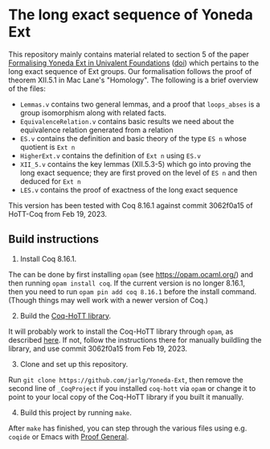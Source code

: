 # The long exact sequence of Yoneda Ext

This repository mainly contains material related to section 5 of the paper [Formalising Yoneda Ext in Univalent Foundations](https://arxiv.org/abs/2302.12678) ([doi](https://drops.dagstuhl.de/opus/volltexte/2023/18391/)) which pertains to the long exact sequence of Ext groups.
Our formalisation follows the proof of theorem XII.5.1 in Mac Lane's "Homology".
The following is a brief overview of the files:

- `Lemmas.v` contains two general lemmas, and a proof that `loops_abses` is a group isomorphism along with related facts.
- `EquivalenceRelation.v` contains basic results we need about the equivalence relation generated from a relation
- `ES.v` contains the definition and basic theory of the type `ES n` whose quotient is `Ext n`
- `HigherExt.v` contains the definition of `Ext n` using `ES.v`
- `XII_5.v` contains the key lemmas (XII.5.3-5) which go into proving the long exact sequence; they are first proved on the level of `ES n` and then deduced for `Ext n`
- `LES.v` contains the proof of exactness of the long exact sequence

This version has been tested with Coq 8.16.1 against commit 3062f0a15 of HoTT-Coq from Feb 19, 2023.

## Build instructions
1. Install Coq 8.16.1.

The can be done by first installing `opam` (see https://opam.ocaml.org/) and then running `opam install coq`. If the current version is no longer 8.16.1, then you need to run `opam pin add coq 8.16.1` before the install command. (Though things may well work with a newer version of Coq.)

2. Build the [Coq-HoTT library](https://github.com/HoTT/Coq-HoTT/tree/master).

It will probably work to install the Coq-HoTT library through `opam`, as described [here](https://github.com/HoTT/Coq-HoTT/blob/master/INSTALL.md#2-installation-of-hott-library-using-opam). If not, follow the instructions there for manually buildling the library, and use commit 3062f0a15 from Feb 19, 2023.

3. Clone and set up this repository.

Run `git clone https://github.com/jarlg/Yoneda-Ext`, then remove the second line of `_CoqProject` if you installed `coq-hott` via `opam` or change it to point to your local copy of the Coq-HoTT library if you built it manually.

4. Build this project by running `make`.

After `make` has finished, you can step through the various files using e.g. `coqide` or Emacs with [Proof General](https://proofgeneral.github.io/).
